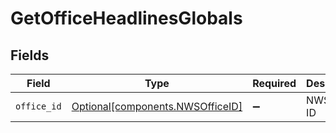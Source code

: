 # GetOfficeHeadlinesGlobals


## Fields

| Field                                                                      | Type                                                                       | Required                                                                   | Description                                                                |
| -------------------------------------------------------------------------- | -------------------------------------------------------------------------- | -------------------------------------------------------------------------- | -------------------------------------------------------------------------- |
| `office_id`                                                                | [Optional[components.NWSOfficeID]](../../models/components/nwsofficeid.md) | :heavy_minus_sign:                                                         | NWS office ID                                                              |